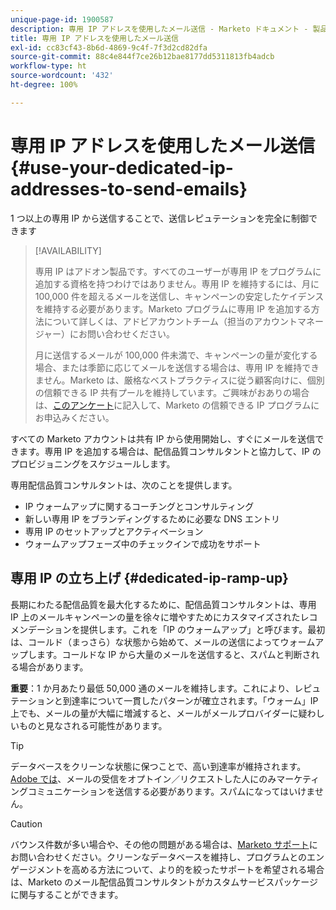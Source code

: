 ```yaml
---
unique-page-id: 1900587
description: 専用 IP アドレスを使用したメール送信 - Marketo ドキュメント - 製品ドキュメント
title: 専用 IP アドレスを使用したメール送信
exl-id: cc83cf43-8b6d-4869-9c4f-7f3d2cd82dfa
source-git-commit: 88c4e844f7ce26b12bae8177dd5311813fb4adcb
workflow-type: ht
source-wordcount: '432'
ht-degree: 100%

---
```


# 専用 IP アドレスを使用したメール送信 {#use-your-dedicated-ip-addresses-to-send-emails}

1 つ以上の専用 IP から送信することで、送信レピュテーションを完全に制御できます

>[!AVAILABILITY]
>
>専用 IP はアドオン製品です。すべてのユーザーが専用 IP をプログラムに追加する資格を持つわけではありません。専用 IP を維持するには、月に 100,000 件を超えるメールを送信し、キャンペーンの安定したケイデンスを維持する必要があります。Marketo プログラムに専用 IP を追加する方法について詳しくは、アドビアカウントチーム（担当のアカウントマネージャー）にお問い合わせください。
>
>月に送信するメールが 100,000 件未満で、キャンペーンの量が変化する場合、または季節に応じてメールを送信する場合は、専用 IP を維持できません。Marketo は、厳格なベストプラクティスに従う顧客向けに、個別の信頼できる IP 共有プールを維持しています。ご興味がおありの場合は、[このアンケート](https://na-sjg.marketo.com/lp/marketoprivacydemo/Trusted-IP-Sending-Range-Program.html)に記入して、Marketo の信頼できる IP プログラムにお申込みください。

すべての Marketo アカウントは共有 IP から使用開始し、すぐにメールを送信できます。専用 IP を追加する場合は、配信品質コンサルタントと協力して、IP のプロビジョニングをスケジュールします。

専用配信品質コンサルタントは、次のことを提供します。

* IP ウォームアップに関するコーチングとコンサルティング
* 新しい専用 IP をブランディングするために必要な DNS エントリ
* 専用 IP のセットアップとアクティベーション
* ウォームアップフェーズ中のチェックインで成功をサポート

## 専用 IP の立ち上げ {#dedicated-ip-ramp-up}

長期にわたる配信品質を最大化するために、配信品質コンサルタントは、専用 IP 上のメールキャンペーンの量を徐々に増やすためにカスタマイズされたレコメンデーションを提供します。これを「IP のウォームアップ」と呼びます。最初は、コールド（まっさら）な状態から始めて、メールの送信によってウォームアップします。コールドな IP から大量のメールを送信すると、スパムと判断される場合があります。

**重要**：1 か月あたり最低 50,000 通のメールを維持します。これにより、レピュテーションと到達率について一貫したパターンが確立されます。「ウォーム」IP 上でも、メールの量が大幅に増減すると、メールがメールプロバイダーに疑わしいものと見なされる可能性があります。

>[!TIP]
>
>データベースをクリーンな状態に保つことで、高い到達率が維持されます。[Adobe では](https://www.adobe.com/jp/legal/terms/aup.html)、メールの受信をオプトイン／リクエストした人にのみマーケティングコミュニケーションを送信する必要があります。スパムになってはいけません。

>[!CAUTION]
>
>バウンス件数が多い場合や、その他の問題がある場合は、[Marketo サポート](https://nation.marketo.com/t5/Support/ct-p/Support)にお問い合わせください。クリーンなデータベースを維持し、プログラムとのエンゲージメントを高める方法について、より的を絞ったサポートを希望される場合は、Marketo のメール配信品質コンサルタントがカスタムサービスパッケージに関与することができます。
